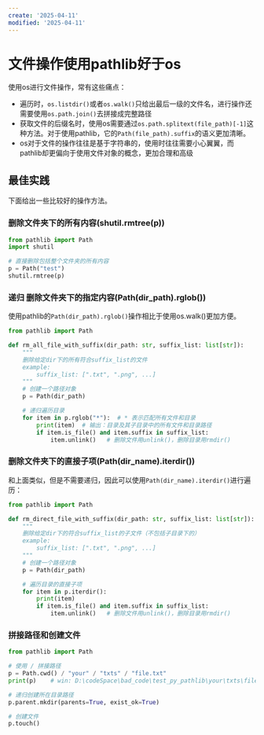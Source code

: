 ```yaml
---
create: '2025-04-11'
modified: '2025-04-11'
---
```


# 文件操作使用pathlib好于os

使用os进行文件操作，常有这些痛点：

* 遍历时，`os.listdir()`或者`os.walk()`只给出最后一级的文件名，进行操作还需要使用`os.path.join()`去拼接成完整路径
* 获取文件的后缀名时，使用os需要通过`os.path.splitext(file_path)[-1]`这种方法。对于使用pathlib，它的`Path(file_path).suffix`的语义更加清晰。
* os对于文件的操作往往是基于字符串的，使用时往往需要小心翼翼，而pathlib却更偏向于使用文件对象的概念，更加合理和高级

## 最佳实践

下面给出一些比较好的操作方法。

### 删除文件夹下的所有内容(shutil.rmtree(p))

```python
from pathlib import Path
import shutil

# 直接删除包括整个文件夹的所有内容
p = Path("test")
shutil.rmtree(p)
```

### 递归 删除文件夹下的指定内容(Path(dir_path).rglob())

使用pathlib的`Path(dir_path).rglob()`操作相比于使用os.walk()更加方便。

```python
from pathlib import Path

def rm_all_file_with_suffix(dir_path: str, suffix_list: list[str]):
    """
    删除给定dir下的所有符合suffix_list的文件
    example: 
    	suffix_list: [".txt", ".png", ...]
    """
    # 创建一个路径对象
    p = Path(dir_path)

    # 递归遍历目录
    for item in p.rglob("*"):  # * 表示匹配所有文件和目录
        print(item)  # 输出：目录及其子目录中的所有文件和目录路径
        if item.is_file() and item.suffix in suffix_list:
			item.unlink()	# 删除文件用unlink()，删除目录用rmdir()
```

### 删除文件夹下的直接子项(Path(dir_name).iterdir())

和上面类似，但是不需要递归，因此可以使用`Path(dir_name).iterdir()`进行遍历：

```python
from pathlib import Path

def rm_direct_file_with_suffix(dir_path: str, suffix_list: list[str]):
    """
    删除给定dir下的符合suffix_list的子文件（不包括子目录下的）
    example: 
    	suffix_list: [".txt", ".png", ...]
    """
    # 创建一个路径对象
    p = Path(dir_path)

    # 遍历目录的直接子项
    for item in p.iterdir():
        print(item)
        if item.is_file() and item.suffix in suffix_list:
			item.unlink()	# 删除文件用unlink()，删除目录用rmdir()
```

### 拼接路径和创建文件

```python
from pathlib import Path

# 使用 / 拼接路径
p = Path.cwd() / "your" / "txts" / "file.txt"
print(p)	# win: D:\codeSpace\bad_code\test_py_pathlib\your\txts\file.txt

# 递归创建所在目录路径
p.parent.mkdir(parents=True, exist_ok=True)

# 创建文件
p.touch()
```